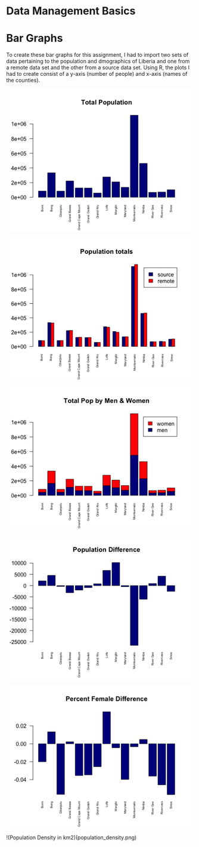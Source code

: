 # Data Management Basics

# Bar Graphs 
To create these bar graphs for this assignment, I had to import two sets of data pertaining to the population and dmographics of Liberia and one from a remote data set and the other from a source data set. Using R, the plots I had to create consist of a y-axis (number of people) and x-axis (names of the counties).

![Total Population](total_population.png)

![Population Totals](population_totals.png)

![Total Population By Men & Women](total_pop_by_menwomen.png)

![Population Difference](population_difference.png)

![Percent Difference in Females](percentdiff_female.png)

!(Population Density in km2)(population_density.png)



